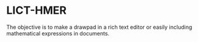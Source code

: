# LICT-HMER

The objective is to make a drawpad in a rich text editor or easily including mathematical expressions in documents.
